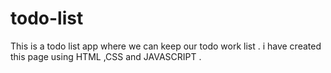 # todo-list
This is a todo list app where we can keep our todo work list . i have created this page using HTML ,CSS and JAVASCRIPT .

